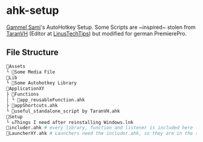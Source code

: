 
# ahk-setup
[Gammel Sami](https://www.youtube.com/GammelSami)'s AutoHotkey Setup. Some Scripts are ~inspired~ stolen from [TaranVH](https://github.com/TaranVH/2nd-keyboard) (Editor at [LinusTechTips](https://www.youtube.com/watch?v=y-eIhBThlrY)) but modified for german PremierePro.
## File Structure
```bash
📂Assets
└ 🎵Some Media File
📂Lib
└ 📜Some Autohotkey Library
📂ApplicationXY
├ 📂Functions
│ └ 📄app_reusableFunction.ahk
├ 📄appShortcuts.ahk
└ 📜useful_standalone_script by TaranVH.ahk
📂Setup
└ ↻Things I need after reinstalling Windows.lnk
📄includer.ahk # every library, function and listener is included here
📄LauncherXY.ahk # Launchers need the includer.ahk, so they are in the same directory
```
